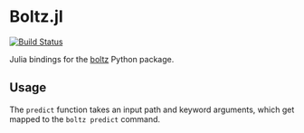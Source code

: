 # Boltz.jl

[![Build Status](https://github.com/MurrellGroup/Boltz.jl/actions/workflows/CI.yml/badge.svg?branch=main)](https://github.com/MurrellGroup/Boltz.jl/actions/workflows/CI.yml?query=branch%3Amain)

Julia bindings for the [boltz](https://github.com/jwohlwend/boltz) Python package.

## Usage

The `predict` function takes an input path and keyword arguments, which get mapped to the `boltz predict` command.
